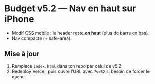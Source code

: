 
# Budget v5.2 — Nav en haut sur iPhone

- Modif CSS mobile : le header reste **en haut** (plus de barre en bas).
- Nav compacte (+ safe-area).

## Mise à jour
1) Remplace `index.html` dans ton repo par celui de v5.2.
2) Redeploy Vercel, puis ouvre l’URL avec `?v=52` si besoin de forcer le cache.
